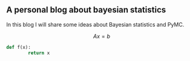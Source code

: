 ## A personal blog about bayesian statistics

In this blog I will share some ideas about Bayesian statistics and PyMC.

$$ A x = b $$

```python
def f(x):
        return x

```
